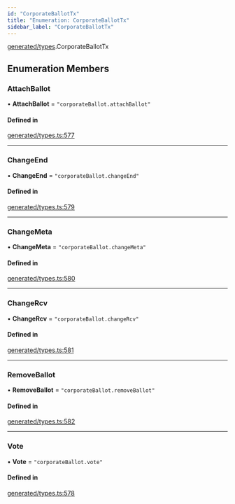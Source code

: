 ```yaml
---
id: "CorporateBallotTx"
title: "Enumeration: CorporateBallotTx"
sidebar_label: "CorporateBallotTx"
---
```


[generated/types](../../../../modules/Generated/Types/Types.md).CorporateBallotTx

## Enumeration Members

### AttachBallot

• **AttachBallot** = ``"corporateBallot.attachBallot"``

#### Defined in

[generated/types.ts:577](https://github.com/PolymeshAssociation/polymesh-sdk/blob/720afb69c/src/generated/types.ts#L577)

___

### ChangeEnd

• **ChangeEnd** = ``"corporateBallot.changeEnd"``

#### Defined in

[generated/types.ts:579](https://github.com/PolymeshAssociation/polymesh-sdk/blob/720afb69c/src/generated/types.ts#L579)

___

### ChangeMeta

• **ChangeMeta** = ``"corporateBallot.changeMeta"``

#### Defined in

[generated/types.ts:580](https://github.com/PolymeshAssociation/polymesh-sdk/blob/720afb69c/src/generated/types.ts#L580)

___

### ChangeRcv

• **ChangeRcv** = ``"corporateBallot.changeRcv"``

#### Defined in

[generated/types.ts:581](https://github.com/PolymeshAssociation/polymesh-sdk/blob/720afb69c/src/generated/types.ts#L581)

___

### RemoveBallot

• **RemoveBallot** = ``"corporateBallot.removeBallot"``

#### Defined in

[generated/types.ts:582](https://github.com/PolymeshAssociation/polymesh-sdk/blob/720afb69c/src/generated/types.ts#L582)

___

### Vote

• **Vote** = ``"corporateBallot.vote"``

#### Defined in

[generated/types.ts:578](https://github.com/PolymeshAssociation/polymesh-sdk/blob/720afb69c/src/generated/types.ts#L578)
